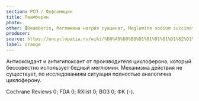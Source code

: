 ```yaml
---
section: РСП / Фуфломицин
title: Реамберин
photo:
other: [Reamberin, Меглюмина натрия сукцинат, Meglumine sodium succinate]
producer:
source: https://encyclopatia.ru/wiki/%D0%A0%D0%B0%D1%81%D1%81%D1%82%D1%80%D0%B5%D0%BB%D1%8C%D0%BD%D1%8B%D0%B9_%D1%81%D0%BF%D0%B8%D1%81%D0%BE%D0%BA_%D0%BF%D1%80%D0%B5%D0%BF%D0%B0%D1%80%D0%B0%D1%82%D0%BE%D0%B2
label: orange
---
```


Антиоксидант и антигипоксант от производителя циклоферона, который бессовестно использует бедный меглюмин. Механизма действия не существует, по исследованиям ситуация полностью аналогична циклоферону.

Cochrane Reviews 0; FDA 0; RXlist 0; ВОЗ 0; ФК (-).
